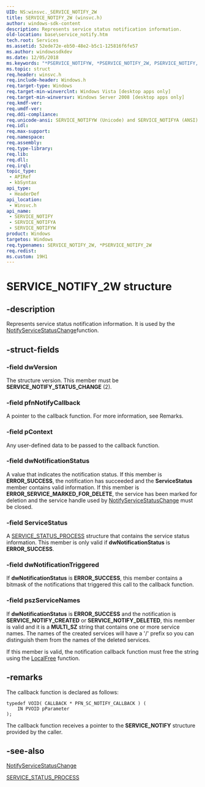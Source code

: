 ```yaml
---
UID: NS:winsvc._SERVICE_NOTIFY_2W
title: SERVICE_NOTIFY_2W (winsvc.h)
author: windows-sdk-content
description: Represents service status notification information.
old-location: base\service_notify.htm
tech.root: Services
ms.assetid: 52ede72e-eb50-48e2-b5c1-125816f6fe57
ms.author: windowssdkdev
ms.date: 12/05/2018
ms.keywords: "*PSERVICE_NOTIFYW, *PSERVICE_NOTIFY_2W, PSERVICE_NOTIFY, PSERVICE_NOTIFY structure pointer, SERVICE_NOTIFY, SERVICE_NOTIFY structure, SERVICE_NOTIFYA, SERVICE_NOTIFYW, SERVICE_NOTIFY_2, SERVICE_NOTIFY_2W, base.service_notify, winsvc/PSERVICE_NOTIFY, winsvc/SERVICE_NOTIFY, winsvc/SERVICE_NOTIFYA, winsvc/SERVICE_NOTIFYW"
ms.topic: struct
req.header: winsvc.h
req.include-header: Windows.h
req.target-type: Windows
req.target-min-winverclnt: Windows Vista [desktop apps only]
req.target-min-winversvr: Windows Server 2008 [desktop apps only]
req.kmdf-ver: 
req.umdf-ver: 
req.ddi-compliance: 
req.unicode-ansi: SERVICE_NOTIFYW (Unicode) and SERVICE_NOTIFYA (ANSI)
req.idl: 
req.max-support: 
req.namespace: 
req.assembly: 
req.type-library: 
req.lib: 
req.dll: 
req.irql: 
topic_type:
 - APIRef
 - kbSyntax
api_type:
 - HeaderDef
api_location:
 - Winsvc.h
api_name:
 - SERVICE_NOTIFY
 - SERVICE_NOTIFYA
 - SERVICE_NOTIFYW
product: Windows
targetos: Windows
req.typenames: SERVICE_NOTIFY_2W, *PSERVICE_NOTIFY_2W
req.redist: 
ms.custom: 19H1
---
```


# SERVICE_NOTIFY_2W structure


## -description


Represents service status notification information. It is used by the <a href="https://msdn.microsoft.com/e22b7f69-f096-486f-97fa-0465bef499cd">NotifyServiceStatusChange</a>function.


## -struct-fields




### -field dwVersion

The structure version. This member must be <b>SERVICE_NOTIFY_STATUS_CHANGE</b> (2).


### -field pfnNotifyCallback

A pointer to the callback function. For more information, see Remarks.


### -field pContext

Any user-defined data to be passed to the callback function.


### -field dwNotificationStatus

A value that indicates the notification status. If this member is <b>ERROR_SUCCESS</b>, the notification has succeeded and the <b>ServiceStatus</b> member contains valid information. If this member is <b>ERROR_SERVICE_MARKED_FOR_DELETE</b>, the service has been marked for deletion and the service handle used by <a href="https://msdn.microsoft.com/e22b7f69-f096-486f-97fa-0465bef499cd">NotifyServiceStatusChange</a> must be closed.


### -field ServiceStatus

A <a href="https://msdn.microsoft.com/303986a0-c51e-4078-a3ca-d59e5a302b36">SERVICE_STATUS_PROCESS</a> structure that contains the service status information. This member is only valid if <b>dwNotificationStatus</b> is <b>ERROR_SUCCESS</b>.


### -field dwNotificationTriggered

If <b>dwNotificationStatus</b> is <b>ERROR_SUCCESS</b>, this member contains a bitmask of the notifications that triggered this call to the callback function.


### -field pszServiceNames

If <b>dwNotificationStatus</b> is <b>ERROR_SUCCESS</b> and the notification is <b>SERVICE_NOTIFY_CREATED</b> or <b>SERVICE_NOTIFY_DELETED</b>, this member is valid and it is a <b>MULTI_SZ</b> string that contains one or more service names. The names of the created services will have a '/' prefix so you can distinguish them from the names of the deleted services.

If this member is valid, the notification callback function must free the string using the <a href="https://msdn.microsoft.com/a0393983-cb43-4dfa-91a6-d82a5fb8de12">LocalFree</a> function.


## -remarks



The callback function is declared as follows:

<pre class="syntax" xml:space="preserve"><code>typedef VOID( CALLBACK * PFN_SC_NOTIFY_CALLBACK ) (
    IN PVOID pParameter 
);</code></pre>
The callback function receives a pointer to the <b>SERVICE_NOTIFY</b> structure provided by the caller.




## -see-also




<a href="https://msdn.microsoft.com/e22b7f69-f096-486f-97fa-0465bef499cd">NotifyServiceStatusChange</a>



<a href="https://msdn.microsoft.com/303986a0-c51e-4078-a3ca-d59e5a302b36">SERVICE_STATUS_PROCESS</a>
 

 

